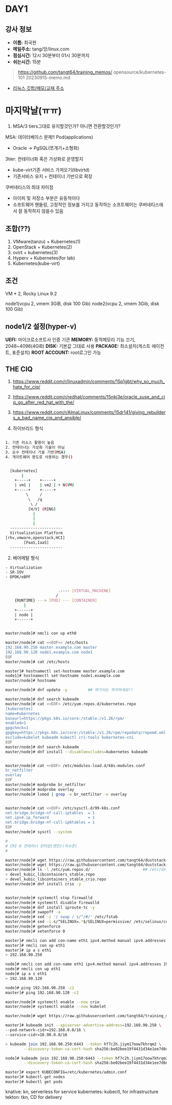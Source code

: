 # DAY1

## 강사 정보

- __이름:__ 최국현
- __메일주소:__ tang/앙/linux.com
- __점심시간:__ 12시 30분부터 01시 30분까지
- __쉬는시간:__ 15분

>https://github.com/tangt64/training_memos/
>opensource/kubernetes-101
>20230915-memo.md

- [리눅스 깃헙/메모/교재 주소](https://github.com/tangt64/training_memos/tree/main/opensource/kubernetes-101)

# 마지막날(ㅠㅠ)

1. MSA/3 tiers그대로 유지할것인가? 아니면 전환할것인가?

MSA: 데이터베이스 문제!! Pod(applications)
- Oracle -> PgSQL(쪼개기+소형화)

3tier: 컨테이너화 혹은 가상화로 운영할지 
- kube-virt기존 서비스 가져오기(libvirtd)
- 기존서비스 유지 + 컨테이너 기반으로 확장

쿠버네티스의 최대 차이점
- 아이피 및 저장소 부분은 유동적이다
- 소프트웨어 핸들링, 고정적인 정보를 가지고 동작하는 소프트웨어는 쿠버네티스에서 잘 동작하지 않을수 있음

조합(??)
---
1. VMware(tanzu) + Kubernetes(1)
2. OpenStack + Kubernetes(2)
3. ovirt + kubernetes(3)
4. Hyperv + Kubernetes(for lab)
5. Kubernetes(kube-virt)

조건
---
VM * 2, Rocky Linux 9.2

node1(vcpu 2, vmem 3GiB, disk 100 Gib)
node2(vcpu 2, vmem 3Gib, disk 100 Gib)


node1/2 설정(hyper-v)
---
__UEFI:__ 마이크로소프트사 인증 기관
__MEMORY:__ 동적메모리 기능 끄기, 2048~4096(4GiB)
__DISK:__ 기본값 그대로 사용
__PACKAGE:__ 최소설치(게스트 에이전트, 표준설치)
__ROOT ACCOUNT:__ root로그인 가능


THE CIQ
---
1. https://www.reddit.com/r/linuxadmin/comments/15p1gbt/why_so_much_hate_for_ciq/
2. https://www.reddit.com/r/redhat/comments/15nkj3e/oracle_suse_and_ciq_go_after_red_hat_with_the/
3. https://www.reddit.com/r/AlmaLinux/comments/15dr141/giving_rebuilders_a_bad_name_ciq_and_ansible/


1. 하이브리드 형식


```bash

1. 기존 리소스 활용이 높음
2. 컨테이너는 가상화 기술이 아님
3. 순수 컨테이너 기술 기반(MSA)
4. 게이트웨어 용도로 사용하는 경우()


  [kubernetes]
       |
    +-----+    +-----+
    | vm1 |    | vm2 | + N(VM)
    +-----+    +-----+
         \     /
          \   /q
           \ /
          [H/V] (RING)
            |
            |
            |
  -----------------------
  Virtualization Platform
[rhv,vmware,openstack,HCI]
        [PaaS,IaaS]        
  -----------------------


```



2. 베어메탈 형식

```bash
- Virtualization
- SR-IOV
- DPDK/eBPF


                       .---- [VIRTUAL_MACHINE]
                      / 
    {RUNTIME} ---> [POD] --- [CONTAINER]
        |
    +------+     
    | node |   
    +------+     

```

```bash

master/node]# nmcli con up eth0

master/node]# cat <<EOF>> /etc/hosts
192.168.90.250 master.example.com master
192.168.90.120 node1.example.com node1
EOF
master/node]# cat /etc/hosts

master]# hostnamectl set-hostname master.example.com
node1]# hostnamectl set-hostname node1.example.com
master/node]# hostname

master/node]# dnf update -y         ## 여기서는 하지마세요!!

master/node]# dnf search kubeadm
master/node]# cat <<EOF> /etc/yum.repos.d/kubernetes.repo
[kubernetes]
name=Kubernetes
baseurl=https://pkgs.k8s.io/core:/stable:/v1.26/rpm/
enabled=1
gpgcheck=1
gpgkey=https://pkgs.k8s.io/core:/stable:/v1.26/rpm/repodata/repomd.xml.key
exclude=kubelet kubeadm kubectl cri-tools kubernetes-cni
EOF
master/node]# dnf search kubeadm
master/node]# dnf install --disableexcludes=kubernetes kubeadm


master/node]# cat <<EOF> /etc/modules-load.d/k8s-modules.conf
br_netfilter
overlay
EOF
master/node]# modprobe br_netfilter
master/node]# modprobe overlay
master/node]# lsmod | grep -e br_netfilter -e overlay


master/node]# cat <<EOF> /etc/sysctl.d/99-k8s.conf
net.bridge.bridge-nf-call-iptables  = 1
net.ipv4.ip_forward                 = 1
net.bridge.bridge-nf-call-ip6tables = 1
EOF
master/node]# sysctl --system

#
# CRI-O 컨테이너 런타임(엔진)(저수준)
#

master/node]# wget https://raw.githubusercontent.com/tangt64/duststack-k8s-auto/master/roles/kubernetes/k8s-prepare/files/devel_kubic_libcontainers_stable.repo -O /etc/yum.repos.d/devel_kubic_libcontainers_stable.repo
master/node]# wget https://raw.githubusercontent.com/tangt64/duststack-k8s-auto/master/roles/kubernetes/k8s-prepare/files/devel_kubic_libcontainers_stable_crio.repo -O /etc/yum.repos.d/devel_kubic_libcontainers_stable_crio.repo
master/node]# ls -l /etc/yum.repos.d/                       ## /etc/dnf/repos.d/
> devel_kubic_libcontainers_stable.repo
> devel_kubic_libcontainers_stable_crio.repo
master/node]# dnf install crio -y


master/node]# systemctl stop firewalld
master/node]# systemctl disable firewalld
master/node]# dnf install iproute-tc -y
master/node]# swapoff -a
master/node]# sed -i '/ swap / s/^/#/' /etc/fstab
master/node]# sed -i s/^SELINUX=.*$/SELINUX=permissive/ /etc/selinux/config
master/node]# getenforce
master/node]# setenforce 0

master]# nmcli con add con-name eth1 ipv4.method manual ipv4.addresses 192.168.90.250/24 ifname eth1 type ethernet
master]# nmcli con up eth1
master]# ip a s eth1
> 192.168.90.250

node]# nmcli con add con-name eth1 ipv4.method manual ipv4.addresses 192.168.90.120/24 ifname eth1 type ethernet
node]# nmcli con up eth1
node]# ip a s eth1
> 192.168.90.120

node]# ping 192.168.90.250 -c2
master]# ping 192.168.90.120 -c2 

master/node]# systemctl enable --now crio
master/node]# systemctl enable --now kubelet 

master/node]# wget https://raw.githubusercontent.com/tangt64/training_memos/main/opensource/kubernetes-101/files/policy.json -O /etc/containers/policy.json

master]# kubeadm init --apiserver-advertise-address=192.168.90.250 \
--pod-network-cidr=192.168.0.0/16 \
--service-cidr=10.90.0.0/16 

> kubeadm join 192.168.90.250:6443 --token hf7c2h.jiym17oow7khrqm2 \
        --discovery-token-ca-cert-hash sha256:be02bee19f4431d34e1ee7d6dfde4bc29936b3b47739e4b07a52527dd54cf503

node]# kubeadm join 192.168.90.250:6443 --token hf7c2h.jiym17oow7khrqm2 \
        --discovery-token-ca-cert-hash sha256:be02bee19f4431d34e1ee7d6dfde4bc29936b3b47739e4b07a52527dd54cf503

master]# export KUBECONFIG=/etc/kubernetes/admin.conf
master]# kubectl get nodes
master]# kubectl get pods
```

knative: kn, serverless for service
kubernetes: kubectl, for infrastructure 
tekton: tkn, CD for delivery
